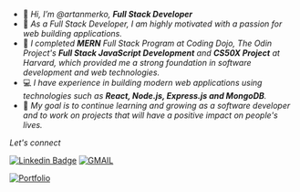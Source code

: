 
- 👋 *Hi, I’m @artanmerko, **Full Stack Developer***
- 👀 *As a Full Stack Developer, I am highly motivated  with a passion for web building applications.*
- 🌱 *I completed **MERN** Full Stack Program at Coding Dojo, The Odin Project's **Full Stack JavaScript Development** and **CS50X Project** at Harvard, which provided me a strong foundation in software development and web technologies.* 
- 💻 *I have experience in building modern web applications using technologies such as **React, Node.js, Express.js and MongoDB**.*
- 🎯 *My goal is to continue learning and growing as a software developer and to work on projects that will have a positive impact on people's lives.*


*Let's connect*
<!-- #### 🔗[LinkedIn](https://www.linkedin.com/in/artanmerko/)
#### 📧 <a href = "mailto: artanmerko@gmail.com"><i>Email<i></a> -->

  
[![Linkedin Badge](https://img.shields.io/badge/-artanmerko-blue?style=flat&logo=Linkedin&logoColor=white&link=https://www.linkedin.com/in/artanmerko/)](https://www.linkedin.com/in/artanmerko/)
[![GMAIL](https://img.shields.io/badge/Gmail-D14836?style=for-the-badge&logo=gmail&logoColor=white)](mailto:artanmerko@gmail.com)
<!-- [![Gmail Badge](https://img.shields.io/badge/-artanmerko@gmail.com-d14836?style=flat&logo=Gmail&logoColor=white&link=mailto:mailto:artanmerko@gmail.com)](mailto:artanmerko@gmail.com) -->
[![Portfolio](https://img.shields.io/badge/ARTAN-12100E?style=for-the-badge&logo=medium&logoColor=white)](https://artanmerko.netlify.app/)

<!-- -
artanmerko/artanmerko is a ✨ special ✨ repository because its `README.md` (this file) appears on your GitHub profile.
You can click the Preview link to take a look at your changes.
- ![image title](https://rushter.com/counter.svg)

![image title](https://rushter.com/counter.svg)
![github](https://img.shields.io/badge/GitHub-000000?style=for-the-badge&logo=G!itHub&logoColor=white)
`

--->
